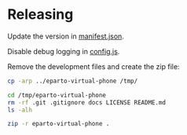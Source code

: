 # Releasing

Update the version in [manifest.json](/manifest.json).

Disable debug logging in [config.js](/common/config.js).

Remove the development files and create the zip file:

```bash
cp -arp ../eparto-virtual-phone /tmp/

cd /tmp/eparto-virtual-phone
rm -rf .git .gitignore docs LICENSE README.md
ls -alh

zip -r eparto-virtual-phone .
```
